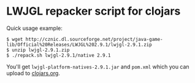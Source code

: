 # LWJGL repacker script for clojars

Quick usage example:

    $ wget http://cznic.dl.sourceforge.net/project/java-game-lib/Official%20Releases/LWJGL%202.9.1/lwjgl-2.9.1.zip
    $ unzip lwjgl-2.9.1.zip
    $ ./repack.sh lwjgl-2.9.1/native 2.9.1

You'll get `lwjgl-platform-natives-2.9.1.jar` and `pom.xml` which you can
upload to [clojars.org](http://clojars.org/).
